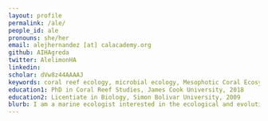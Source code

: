 ```yaml
---
layout: profile
permalink: /ale/
people_id: ale
pronouns: she/her
email: alejhernandez [at] calacademy.org
github: AIHAgreda
twitter: AlelimonHA
linkedin: 
scholar: dVw8z44AAAAJ
keywords: coral reef ecology, microbial ecology, Mesophotic Coral Ecosystems, conservation genomics
education1: PhD in Coral Reef Studies, James Cook University, 2018
education2: Licentiate in Biology, Simon Bolivar University, 2009
blurb: I am a marine ecologist interested in the ecological and evolutionary processes that determine the distribution and survival of tropical corals. My research focuses on the interactions between corals, coral-associated microbes, and the environment, and the role of each of these components in coral's health along the depth gradient. As a postdoctoral research fellow at the Reefscape Genomics Lab, I lead the Helioseris project aiming to identify the causes of the rapid decline of the Caribbean endemic Sunray Lettuce coral (Helioseris cucullata) by combining closed-circuit rebreather diving, 3D imagenary, and genomics. I enjoy running, hiking, dancing, and playing board games in my free time.
---
```

